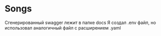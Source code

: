 # Songs
Сгенерированный swagger лежит в папке docs
Я создал .env файл, но использовал аналогичный файл с расширением .yaml